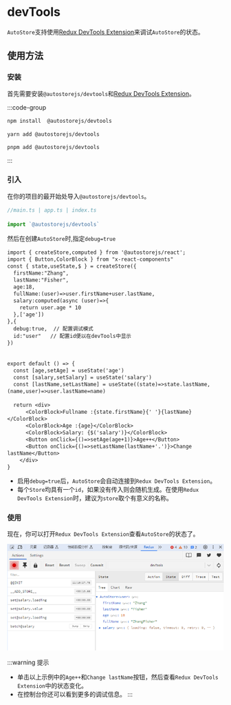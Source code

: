 # devTools


`AutoStore`支持使用[Redux DevTools Extension](https://github.com/reduxjs/redux-devtools)来调试`AutoStore`的状态。

## 使用方法

### 安装

首先需要安装`@autostorejs/devtools`和[Redux DevTools Extension](https://github.com/reduxjs/redux-devtools)。

:::code-group

```bash [npm]
npm install  @autostorejs/devtools
```

```bash [yarn]
yarn add @autostorejs/devtools
```

```bash [pnpm]
pnpm add @autostorejs/devtools
``` 
:::



### 引入

在你的项目的最开始处导入`@autostorejs/devtools`。

```ts | pure
//main.ts | app.ts | index.ts

import `@autostorejs/devtools`

```

然后在创建`AutoStore`时,指定`debug=true`

```tsx
import { createStore,computed } from '@autostorejs/react';
import { Button,ColorBlock } from "x-react-components"
const { state,useState,$ } = createStore({
  firstName:"Zhang",
  lastName:"Fisher",
  age:18,
  fullName:(user)=>user.firstName+user.lastName,
  salary:computed(async (user)=>{
    return user.age * 10
  },['age'])
},{
  debug:true,  // 配置调试模式
  id:"user"   // 配置id便以在devTools中显示
})
 

export default () => {
  const [age,setAge] = useState('age') 
  const [salary,setSalary] = useState('salary') 
  const [lastName,setLastName] = useState((state)=>state.lastName,(name,user)=>user.lastName=name) 

  return <div>    
      <ColorBlock>Fullname :{state.firstName}{' '}{lastName}</ColorBlock>
      <ColorBlock>Age :{age}</ColorBlock>
      <ColorBlock>Salary: {$('salary')}</ColorBlock>
      <Button onClick={()=>setAge(age+1)}>Age++</Button> 
      <Button onClick={()=>setLastName(lastName+'.')}>Change lastName</Button>
    </div>
}

``` 

- 启用`debug=true`后，`AutoStore`会自动连接到`Redux DevTools Extension`。
- 每个`Store`均具有一个`id`，如果没有传入则会随机生成。在使用`Redux DevTools Extension`时，建议为`store`取个有意义的名称。

### 使用

现在，你可以打开`Redux DevTools Extension`查看`AutoStore`的状态了。

![devTools](./devtools.png)


:::warning 提示
- 单击以上示例中的`Age++`和`Change lastName`按钮，然后查看`Redux DevTools Extension`中的状态变化。
- 在控制台你还可以看到更多的调试信息。
:::
